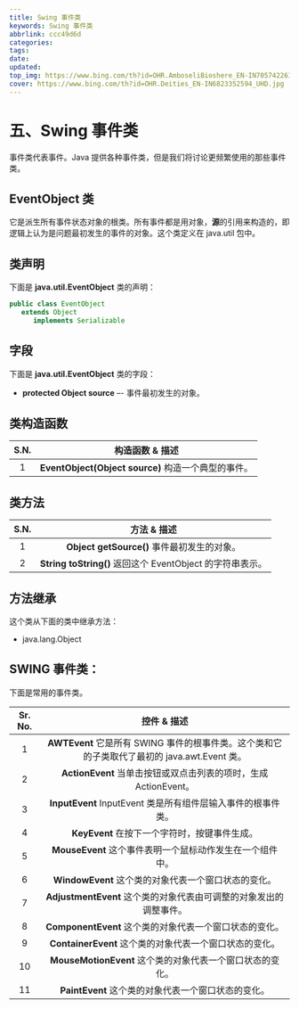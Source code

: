 ```yaml
---
title: Swing 事件类
keywords: Swing 事件类
abbrlink: ccc49d6d
categories:
tags:
date:
updated:
top_img: https://www.bing.com/th?id=OHR.AmboseliBioshere_EN-IN7057422618_UHD.jpg
cover: https://www.bing.com/th?id=OHR.Deities_EN-IN6823352594_UHD.jpg
---
```

# 五、Swing 事件类

事件类代表事件。Java 提供各种事件类，但是我们将讨论更频繁使用的那些事件类。

## EventObject 类

它是派生所有事件状态对象的根类。所有事件都是用对象，**源**的引用来构造的，即逻辑上认为是问题最初发生的事件的对象。这个类定义在 java.util 包中。

## 类声明

下面是 **java.util.EventObject** 类的声明：

```java
public class EventObject
   extends Object
      implements Serializable
```

## 字段

下面是 **java.util.EventObject** 类的字段：

- **protected Object source** –- 事件最初发生的对象。

## 类构造函数

| S.N. |                   构造函数 & 描述                   |
| :--: | :-------------------------------------------------: |
|  1   | **EventObject(Object source)** 构造一个典型的事件。 |

## 类方法

| S.N. |                        方法 & 描述                        |
| :--: | :-------------------------------------------------------: |
|  1   |        **Object getSource()** 事件最初发生的对象。        |
|  2   | **String toString()** 返回这个 EventObject 的字符串表示。 |

## 方法继承

这个类从下面的类中继承方法：

- java.lang.Object

## SWING 事件类：

下面是常用的事件类。

| Sr. No. |                         控件 & 描述                          |
| :-----: | :----------------------------------------------------------: |
|    1    | **AWTEvent** 它是所有 SWING 事件的根事件类。这个类和它的子类取代了最初的 java.awt.Event 类。 |
|    2    | **ActionEvent** 当单击按钮或双点击列表的项时，生成 ActionEvent。 |
|    3    | **InputEvent** InputEvent 类是所有组件层输入事件的根事件类。 |
|    4    |        **KeyEvent** 在按下一个字符时，按键事件生成。         |
|    5    |  **MouseEvent** 这个事件表明一个鼠标动作发生在一个组件中。   |
|    6    |     **WindowEvent** 这个类的对象代表一个窗口状态的变化。     |
|    7    | **AdjustmentEvent** 这个类的对象代表由可调整的对象发出的调整事件。 |
|    8    |   **ComponentEvent** 这个类的对象代表一个窗口状态的变化。    |
|    9    |   **ContainerEvent** 这个类的对象代表一个窗口状态的变化。    |
|   10    |  **MouseMotionEvent** 这个类的对象代表一个窗口状态的变化。   |
|   11    |     **PaintEvent** 这个类的对象代表一个窗口状态的变化。      |